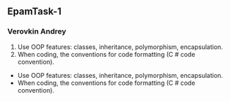 ## EpamTask-1

### Verovkin Andrey

1. Use OOP features: classes, inheritance, polymorphism, encapsulation.
2. When coding, the conventions for code formatting (C # code convention).

* Use OOP features: classes, inheritance, polymorphism, encapsulation.
* When coding, the conventions for code formatting (C # code convention).